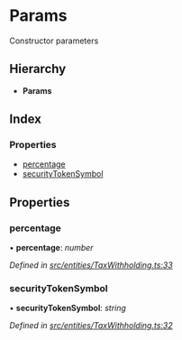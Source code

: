 # Params

Constructor parameters

## Hierarchy

* **Params**

## Index

### Properties

* [percentage]()
* [securityTokenSymbol]()

## Properties

### percentage

• **percentage**: _number_

_Defined in_ [_src/entities/TaxWithholding.ts:33_](https://github.com/PolymathNetwork/polymath-sdk/blob/550676f/src/entities/TaxWithholding.ts#L33)

### securityTokenSymbol

• **securityTokenSymbol**: _string_

_Defined in_ [_src/entities/TaxWithholding.ts:32_](https://github.com/PolymathNetwork/polymath-sdk/blob/550676f/src/entities/TaxWithholding.ts#L32)

